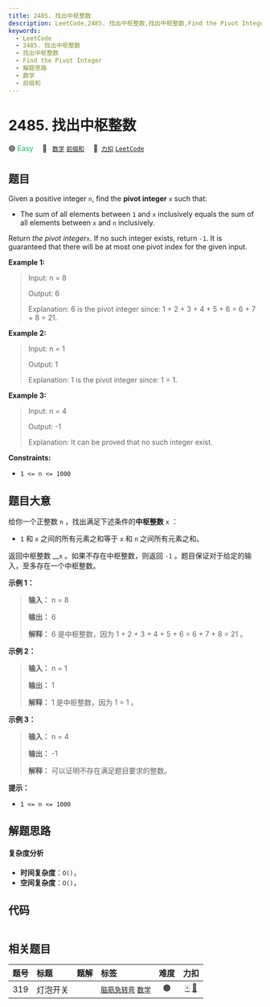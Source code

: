 ```yaml
---
title: 2485. 找出中枢整数
description: LeetCode,2485. 找出中枢整数,找出中枢整数,Find the Pivot Integer,解题思路,数学,前缀和
keywords:
  - LeetCode
  - 2485. 找出中枢整数
  - 找出中枢整数
  - Find the Pivot Integer
  - 解题思路
  - 数学
  - 前缀和
---
```


# 2485. 找出中枢整数

🟢 <font color=#15bd66>Easy</font>&emsp; 🔖&ensp; [`数学`](/tag/math.md) [`前缀和`](/tag/prefix-sum.md)&emsp; 🔗&ensp;[`力扣`](https://leetcode.cn/problems/find-the-pivot-integer) [`LeetCode`](https://leetcode.com/problems/find-the-pivot-integer)

## 题目

Given a positive integer `n`, find the **pivot integer** `x` such that:

  * The sum of all elements between `1` and `x` inclusively equals the sum of all elements between `x` and `n` inclusively.

Return _the pivot integer_`x`. If no such integer exists, return `-1`. It is
guaranteed that there will be at most one pivot index for the given input.



**Example 1:**

> Input: n = 8
> 
> Output: 6
> 
> Explanation: 6 is the pivot integer since: 1 + 2 + 3 + 4 + 5 + 6 = 6 + 7 + 8 = 21.

**Example 2:**

> Input: n = 1
> 
> Output: 1
> 
> Explanation: 1 is the pivot integer since: 1 = 1.

**Example 3:**

> Input: n = 4
> 
> Output: -1
> 
> Explanation: It can be proved that no such integer exist.

**Constraints:**

  * `1 <= n <= 1000`


## 题目大意

给你一个正整数 `n` ，找出满足下述条件的**中枢整数** `x` ：

  * `1` 和 `x` 之间的所有元素之和等于 `x` 和 `n` 之间所有元素之和。

返回中枢整数 __`x` 。如果不存在中枢整数，则返回 `-1` 。题目保证对于给定的输入，至多存在一个中枢整数。



**示例 1：**

> 
> 
> 
> 
> 
> **输入：** n = 8
> 
> **输出：** 6
> 
> **解释：** 6 是中枢整数，因为 1 + 2 + 3 + 4 + 5 + 6 = 6 + 7 + 8 = 21 。
> 
> 

**示例 2：**

> 
> 
> 
> 
> 
> **输入：** n = 1
> 
> **输出：** 1
> 
> **解释：** 1 是中枢整数，因为 1 = 1 。
> 
> 

**示例 3：**

> 
> 
> 
> 
> 
> **输入：** n = 4
> 
> **输出：** -1
> 
> **解释：** 可以证明不存在满足题目要求的整数。



**提示：**

  * `1 <= n <= 1000`


## 解题思路

#### 复杂度分析

- **时间复杂度**：`O()`，
- **空间复杂度**：`O()`，

## 代码

```javascript

```

## 相关题目

<!-- prettier-ignore -->
| 题号 | 标题 | 题解 | 标签 | 难度 | 力扣 |
| :------: | :------ | :------: | :------ | :------: | :------: |
| 319 | 灯泡开关 |  |  [`脑筋急转弯`](/tag/brainteaser.md) [`数学`](/tag/math.md) | 🟠 | [🀄️](https://leetcode.cn/problems/bulb-switcher) [🔗](https://leetcode.com/problems/bulb-switcher) |